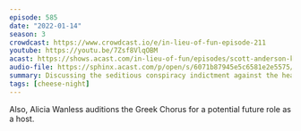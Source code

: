 ```yaml
---
episode: 585
date: "2022-01-14"
season: 3
crowdcast: https://www.crowdcast.io/e/in-lieu-of-fun-episode-211
youtube: https://youtu.be/7Zsf8VlqOBM
acast: https://shows.acast.com/in-lieu-of-fun/episodes/scott-anderson-keeps-his-oath
audio-file: https://sphinx.acast.com/p/open/s/6071b87945e5c6581e2e5575/e/61e2fa9b1132af00116c6108/media.mp3
summary: Discussing the seditious conspiracy indictment against the head of Oath keepers
tags: [cheese-night]
---
```

Also, Alicia Wanless auditions the Greek Chorus for a potential future role as a host.
